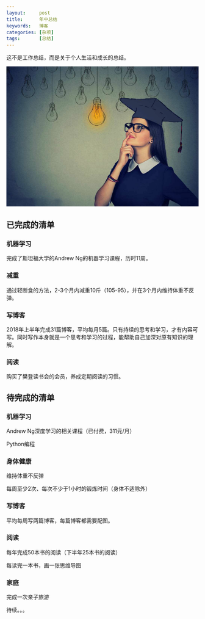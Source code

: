 ```yaml
---
layout:     post
title:      年中总结
keywords:   博客
categories: [杂项]
tags:	    [总结]
---
```


这不是工作总结，而是关于个人生活和成长的总结。  

  ![](/images/images_2018/7-12.png)   


## 已完成的清单        

### 机器学习  

完成了斯坦福大学的Andrew Ng的机器学习课程，历时11周。 

### 减重 

通过轻断食的方法，2-3个月内减重10斤（105-95），并在3个月内维持体重不反弹。

### 写博客 

2018年上半年完成31篇博客，平均每月5篇。只有持续的思考和学习，才有内容可写。同时写作本身就是一个思考和学习的过程，能帮助自己加深对原有知识的理解。

### 阅读

购买了樊登读书会的会员，养成定期阅读的习惯。

## 待完成的清单 

### 机器学习 

Andrew Ng深度学习的相关课程（已付费，311元/月）  

Python编程  

### 身体健康  

维持体重不反弹  

每周至少2次、每次不少于1小时的锻炼时间（身体不适除外） 

### 写博客 

平均每周写两篇博客，每篇博客都需要配图。  

### 阅读 

每年完成50本书的阅读（下半年25本书的阅读） 

每读完一本书，画一张思维导图 

### 家庭 

完成一次亲子旅游    


待续。。。